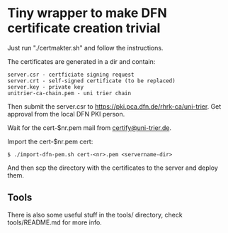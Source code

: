 Tiny wrapper to make DFN certificate creation trivial
=====================================================

Just run "./certmakter.sh" and follow the instructions.

The certificates are generated in a <servername> dir and contain:
```
server.csr - certficiate signing request
server.crt - self-signed certificate (to be replaced)
server.key - private key
unitrier-ca-chain.pem - uni trier chain
```

Then submit the server.csr to https://pki.pca.dfn.de/rhrk-ca/uni-trier.
Get approval from the local DFN PKI person. 

Wait for the cert-$nr.pem mail from certify@uni-trier.de. 

Import the cert-$nr.pem cert:
```
$ ./import-dfn-pem.sh cert-<nr>.pem <servername-dir>
```

And then scp the directory with the certificates to the server and deploy
them.


Tools
-----
There is also some useful stuff in the tools/ directory, check
tools/README.md for more info.
